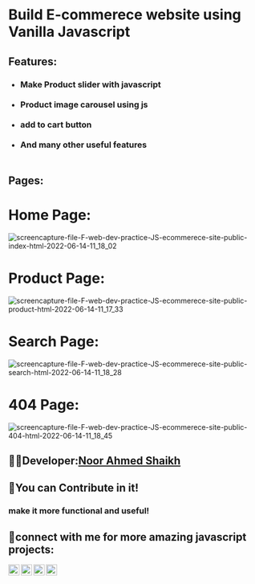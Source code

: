 # Build E-commerece website using Vanilla Javascript

## Features:
<ul>
  <h3>
 <li><strong>Make Product slider with javascript</strong></li><br>
 <li><strong>Product image carousel using js</strong></li><br>
 <li><strong>add to cart button</strong></li><br>
<li><strong>And many other useful features</strong></li><br>
  </h3>
</ul>

## Pages:
# Home Page:
![screencapture-file-F-web-dev-practice-JS-ecommerece-site-public-index-html-2022-06-14-11_18_02](https://user-images.githubusercontent.com/60597502/173637985-a8e588cd-aea1-4d62-b580-6d696e0113f6.png)

# Product Page:
![screencapture-file-F-web-dev-practice-JS-ecommerece-site-public-product-html-2022-06-14-11_17_33](https://user-images.githubusercontent.com/60597502/173638302-030700dc-02ed-4643-8ad0-eb47f8fcd2f4.png)


# Search Page:
![screencapture-file-F-web-dev-practice-JS-ecommerece-site-public-search-html-2022-06-14-11_18_28](https://user-images.githubusercontent.com/60597502/173638282-25d0f00f-6b33-4047-9857-e691b76a18ac.png)


# 404 Page:
![screencapture-file-F-web-dev-practice-JS-ecommerece-site-public-404-html-2022-06-14-11_18_45](https://user-images.githubusercontent.com/60597502/173638258-79f029c9-dff2-44de-8a17-7e83fd6a007e.png)


## 👨‍💻Developer:<a href="https://www.linkedin.com/in/noor-ahmed-shaikh-2989691b4/">Noor Ahmed Shaikh</a>

## 🤝You can Contribute in it!
### make it more functional and useful!


## :small_blue_diamond:connect with me for more amazing javascript projects:
[<img align="left" alt="Noor Ahmed Shaikh | LinkedIn" width="22px" src="https://cdn.jsdelivr.net/npm/simple-icons@v3/icons/linkedin.svg" />][linkedin]
[<img align="left" alt="Noor Ahmed Shaikh | Facebook" width="22px" src="https://cdn.jsdelivr.net/npm/simple-icons@v3/icons/facebook.svg" />][facebook]
[<img align="left" alt="Noor Ahmed Shaikh | instagram" width="22px" src="https://cdn.jsdelivr.net/npm/simple-icons@v3/icons/instagram.svg" />][instagram]
[<img align="left" alt="Noor Ahmed Shaikh | youtube" width="22px" src="https://cdn.jsdelivr.net/npm/simple-icons@v3/icons/youtube.svg" />][youtube]<br>


[instagram]: https://www.instagram.com/noor_ahmed_shykh/
[facebook]: https://web.facebook.com/profile.php?id=100010125183183/
[linkedin]: https://www.linkedin.com/in/noor-ahmed-shaikh-2989691b4/
[youtube]: https://www.youtube.com/channel/UCjL6YmenQdWJ2zM-spMUb4w
